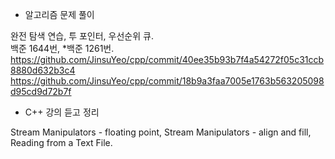 - 알고리즘 문제 풀이

완전 탐색 연습, 투 포인터, 우선순위 큐.  
백준 1644번, \*백준 1261번.  
https://github.com/JinsuYeo/cpp/commit/40ee35b93b7f4a54272f05c31ccb8880d632b3c4  
https://github.com/JinsuYeo/cpp/commit/18b9a3faa7005e1763b563205098d95cd9d72b7f

- C++ 강의 듣고 정리

Stream Manipulators - floating point, Stream Manipulators - align and fill, Reading from a Text File.
